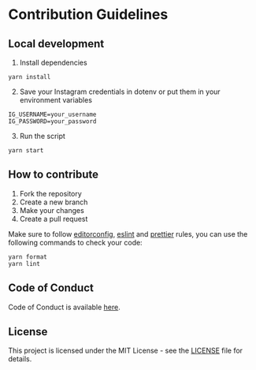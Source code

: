 # Contribution Guidelines

## Local development

1. Install dependencies

```console
yarn install
```

2. Save your Instagram credentials in dotenv or put them in your environment variables

```console
IG_USERNAME=your_username
IG_PASSWORD=your_password
```

3. Run the script

```console
yarn start
```

## How to contribute

1. Fork the repository
2. Create a new branch
3. Make your changes
4. Create a pull request

Make sure to follow [editorconfig](https://editorconfig.org), [eslint](https://eslint.org) and [prettier](https://prettier.io) rules, you can use the following commands to check your code:

```console
yarn format
yarn lint
```

## Code of Conduct

Code of Conduct is available [here](CODE_OF_CONDUCT.md).

## License

This project is licensed under the MIT License - see the [LICENSE](LICENSE) file for details.
